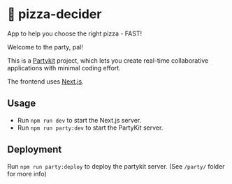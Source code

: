 # 🎈 pizza-decider

App to help you choose the right pizza - FAST!

Welcome to the party, pal!

This is a [Partykit](https://partykit.io) project, which lets you create real-time collaborative applications with minimal coding effort.

The frontend uses [Next.js](https://nextjs.org).

## Usage

- Run `npm run dev` to start the Next.js server.
- Run `npm run party:dev` to start the PartyKit server.

## Deployment

Run `npm run party:deploy` to deploy the partykit server. (See `/party/` folder for more info)
